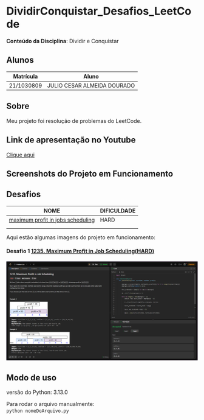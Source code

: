 ﻿# DividirConquistar_Desafios_LeetCode

**Conteúdo da Disciplina**: Dividir e Conquistar<br>

## Alunos

| Matrícula  | Aluno                          |
| ---------- | ------------------------------ |
| 21/1030809 | JULIO CESAR ALMEIDA DOURADO    |

## Sobre

Meu projeto foi resolução de problemas do LeetCode.

## Link de apresentação no Youtube
[Clique aqui]() 

## Screenshots do Projeto em Funcionamento

## Desafios
| NOME  | DIFICULDADE |
| ---------- | ------------------------------ |
|[maximum profit in jobs scheduling](https://leetcode.com/problems/maximum-profit-in-job-scheduling/description/)| HARD|
|||
|||

Aqui estão algumas imagens do projeto em funcionamento:

#### Desafio 1 [1235. Maximum Profit in Job Scheduling(HARD)](https://leetcode.com/problems/maximum-profit-in-job-scheduling/description/)

![Screenshot Desafio 1](./assets/maximum-profit-jobs-passed.png)


## Modo de uso

versão do Python: 3.13.0

Para rodar o arquivo manualmente:<br>
`python nomeDoArquivo.py`
